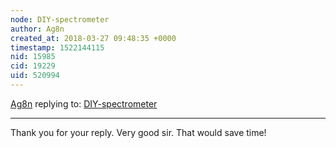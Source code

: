 ```yaml
---
node: DIY-spectrometer
author: Ag8n
created_at: 2018-03-27 09:48:35 +0000
timestamp: 1522144115
nid: 15985
cid: 19229
uid: 520994
---
```




[Ag8n](../profile/Ag8n) replying to: [DIY-spectrometer](../notes/TakeshiMatsumoto/03-20-2018/diy-spectrometer)

----
Thank you for your reply.  Very good sir.  That would save time!